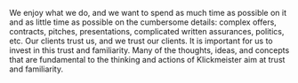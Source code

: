 We enjoy what we do, and we want to spend as much time as possible on it and as little time as possible on the cumbersome details: complex offers, contracts, pitches, presentations, complicated written assurances, politics, etc. Our clients trust us, and we trust our clients. It is important for us to invest in this trust and familiarity. Many of the thoughts, ideas, and concepts that are fundamental to the thinking and actions of Klickmeister aim at trust and familiarity.

